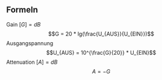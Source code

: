 ## Formeln
Gain $[G] = dB$
$$G = 20 * lg(\frac{U_{AUS}}{U_{EIN}})$$
Ausgangspannung
$$U_{AUS} = 10^{\frac{G}{20}} * U_{EIN}$$
Attenuation $[A] = dB$
$$A = -G$$
